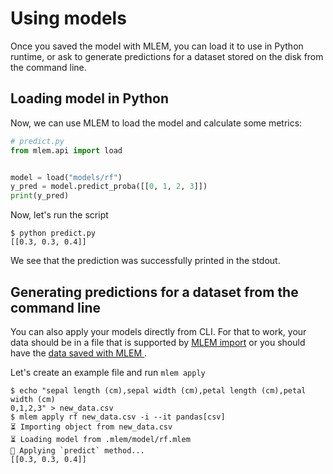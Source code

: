 # Using models

Once you saved the model with MLEM, you can load it to use in Python runtime, or
ask to generate predictions for a dataset stored on the disk from the command
line.

## Loading model in Python

Now, we can use MLEM to load the model and calculate some metrics:

```py
# predict.py
from mlem.api import load


model = load("models/rf")
y_pred = model.predict_proba([[0, 1, 2, 3]])
print(y_pred)
```

Now, let's run the script

```cli
$ python predict.py
[[0.3, 0.3, 0.4]]
```

We see that the prediction was successfully printed in the stdout.

## Generating predictions for a dataset from the command line

You can also apply your models directly from CLI. For that to work, your data
should be in a file that is supported by
[MLEM import](/doc/user-guide/importing) or you should have the
[data saved with MLEM ](/doc/user-guide/datasets).

Let's create an example file and run `mlem apply`

```cli
$ echo "sepal length (cm),sepal width (cm),petal length (cm),petal width (cm)
0,1,2,3" > new_data.csv
$ mlem apply rf new_data.csv -i --it pandas[csv]
⏳️ Importing object from new_data.csv
⏳️ Loading model from .mlem/model/rf.mlem
🍏 Applying `predict` method...
[[0.3, 0.3, 0.4]]
```
